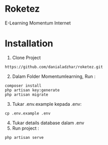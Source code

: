 # Roketez

E-Learning Momentum Internet

# Installation 

1. Clone Project

```
https://github.com/danialadzhar/roketez.git
```

2. Dalam Folder Momentumlearning, Run :

```
composer install
php artisan key:generate
php artisan migrate
```

3. Tukar .env.example kepada .env:

```
cp .env.example .env
```

4. Tukar details database dalam .env
5. Run project :

```
php artisan serve
```
